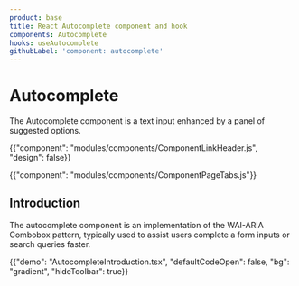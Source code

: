 ```yaml
---
product: base
title: React Autocomplete component and hook
components: Autocomplete
hooks: useAutocomplete
githubLabel: 'component: autocomplete'
---
```


# Autocomplete

<p class="description">The Autocomplete component is a text input enhanced by a panel of suggested options.</p>

{{"component": "modules/components/ComponentLinkHeader.js", "design": false}}

{{"component": "modules/components/ComponentPageTabs.js"}}

## Introduction

The autocomplete component is an implementation of the WAI-ARIA Combobox pattern, typically used to assist users complete a form inputs or search queries faster.

{{"demo": "AutocompleteIntroduction.tsx", "defaultCodeOpen": false, "bg": "gradient", "hideToolbar": true}}
